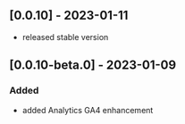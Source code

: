 ## [0.0.10] - 2023-01-11

- released stable version

## [0.0.10-beta.0] - 2023-01-09
### Added
- added Analytics GA4 enhancement

